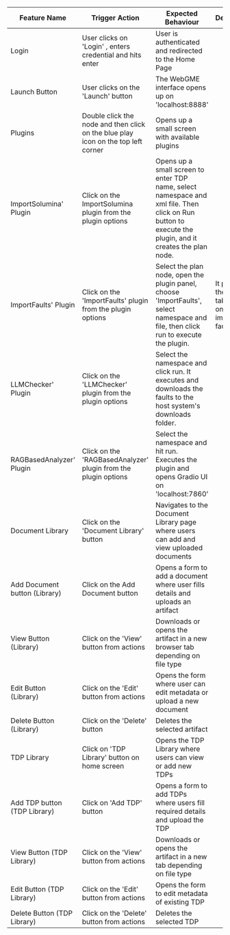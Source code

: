 | Feature Name                   | Trigger Action                                                                     | Expected Behaviour                                                                                                                                                                                   | Description                                                    | Screenshot                             |
|-------------------------------|-------------------------------------------------------------------------------------|--------------------------------------------------------------------------------------------------------------------------------------------------------------------------------------------------------|----------------------------------------------------------------|----------------------------------------|
| Login                         | User clicks on 'Login' , enters credential and hits enter                          | User is authenticated and redirected to the Home Page                                                                                                                                                |                                                                | ![screenshot](screenshots/example.png) |
| Launch Button                 | User clicks on the 'Launch' button                                                 | The WebGME interface opens up on 'localhost:8888'                                                                                                                                                    |                                                                | ![screenshot](screenshots/example.png) |
| Plugins                       | Double click the node and then click on the blue play icon on the top left corner | Opens up a small screen with available plugins                                                                                                                                                       |                                                                | ![screenshot](screenshots/example.png) |
| ImportSolumina' Plugin        | Click on the ImportSolumina plugin from the plugin options                         | Opens up a small screen to enter TDP name, select namespace and xml file. Then click on Run button to execute the plugin, and it creates the plan node.                                             |                                                                | ![screenshot](screenshots/example.png) |
| ImportFaults' Plugin          | Click on the 'ImportFaults' plugin from the plugin options                         | Select the plan node, open the plugin panel, choose 'ImportFaults', select namespace and file, then click run to execute the plugin.                                                               | It populates the fault table based on the imported faults file. | ![screenshot](screenshots/example.png) |
| LLMChecker' Plugin            | Click on the 'LLMChecker' plugin from the plugin options                           | Select the namespace and click run. It executes and downloads the faults to the host system's downloads folder.                                                                                      |                                                                |                                        |
| RAGBasedAnalyzer' Plugin      | Click on the 'RAGBasedAnalyzer' plugin from the plugin options                     | Select the namespace and hit run. Executes the plugin and opens Gradio UI on 'localhost:7860'                                                                                                        |                                                                | ![screenshot](screenshots/example.png) |
| Document Library              | Click on the 'Document Library' button                                             | Navigates to the Document Library page where users can add and view uploaded documents                                                                                                              |                                                                | ![screenshot](screenshots/example.png) |
| Add Document button (Library) | Click on the Add Document button                                                   | Opens a form to add a document where user fills details and uploads an artifact                                                                                                                     |                                                                | ![screenshot](screenshots/example.png) |
| View Button (Library)         | Click on the 'View' button from actions                                            | Downloads or opens the artifact in a new browser tab depending on file type                                                                                                                          |                                                                |                                        |
| Edit Button (Library)         | Click on the 'Edit' button from actions                                            | Opens the form where user can edit metadata or upload a new document                                                                                                                                |                                                                | ![screenshot](screenshots/example.png) |
| Delete Button (Library)       | Click on the 'Delete' button                                                       | Deletes the selected artifact                                                                                                                                                                       |                                                                |                                        |
| TDP Library                   | Click on 'TDP Library' button on home screen                                       | Opens the TDP Library where users can view or add new TDPs                                                                                                                                          |                                                                | ![screenshot](screenshots/example.png) |
| Add TDP button (TDP Library)  | Click on 'Add TDP' button                                                          | Opens a form to add TDPs where users fill required details and upload the TDP                                                                                                                       |                                                                | ![screenshot](screenshots/example.png) |
| View Button (TDP Library)     | Click on the 'View' button from actions                                            | Downloads or opens the artifact in a new tab depending on file type                                                                                                                                 |                                                                |                                        |
| Edit Button (TDP Library)     | Click on the 'Edit' button from actions                                            | Opens the form to edit metadata of existing TDP                                                                                                                                                     |                                                                | ![screenshot](screenshots/example.png) |
| Delete Button (TDP Library)   | Click on the 'Delete' button from actions                                          | Deletes the selected TDP                                                                                                                                                                             |                                                                |                                        |
